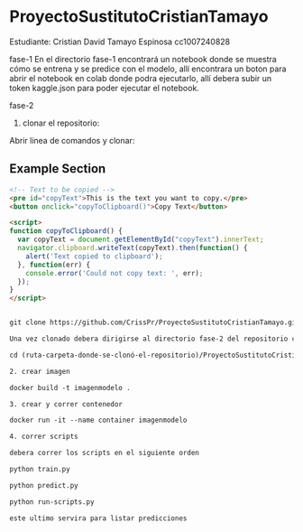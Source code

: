 # ProyectoSustitutoCristianTamayo

Estudiante: Cristian David Tamayo Espinosa cc1007240828

fase-1
En el directorio fase-1 encontrará un notebook donde se muestra cómo se entrena y se predice con el modelo, allí encontrara un boton para abrir el notebook en colab donde podra ejecutarlo, allí debera subir un token kaggle.json para poder ejecutar el notebook.

fase-2

1. clonar el repositorio:

Abrir linea de comandos y clonar:


## Example Section

```html
<!-- Text to be copied -->
<pre id="copyText">This is the text you want to copy.</pre>
<button onclick="copyToClipboard()">Copy Text</button>

<script>
function copyToClipboard() {
  var copyText = document.getElementById("copyText").innerText;
  navigator.clipboard.writeText(copyText).then(function() {
    alert('Text copied to clipboard');
  }, function(err) {
    console.error('Could not copy text: ', err);
  });
}
</script>


git clone https://github.com/CrissPr/ProyectoSustitutoCristianTamayo.git

Una vez clonado debera dirigirse al directorio fase-2 del repositorio clonado, para ello puede hacer uso de:

cd (ruta-carpeta-donde-se-clonó-el-repositorio)/ProyectoSustitutoCristianTamayo/fase-2

2. crear imagen

docker build -t imagenmodelo .

3. crear y correr contenedor

docker run -it --name container imagenmodelo

4. correr scripts

debera correr los scripts en el siguiente orden

python train.py

python predict.py

python run-scripts.py

este ultimo servira para listar predicciones






